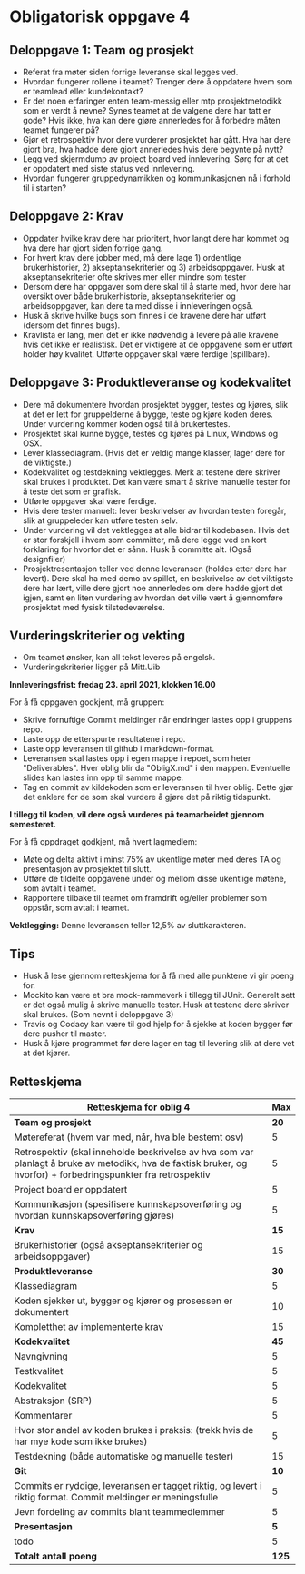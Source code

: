 # Obligatorisk oppgave 4

## Deloppgave 1: Team og prosjekt

* Referat fra møter siden forrige leveranse skal legges ved. 
* Hvordan fungerer rollene i teamet? Trenger dere å oppdatere hvem som er teamlead eller kundekontakt?
* Er det noen erfaringer enten team-messig eller mtp prosjektmetodikk som er verdt å nevne? Synes teamet at de valgene dere har tatt er gode? Hvis ikke, hva kan dere gjøre annerledes for å forbedre måten teamet fungerer på?
* Gjør et retrospektiv hvor dere vurderer prosjektet har gått. Hva har dere gjort bra, hva hadde dere gjort annerledes hvis dere begynte på nytt? 
* Legg ved skjermdump av project board ved innlevering. Sørg for at det er oppdatert med siste status ved innlevering. 
* Hvordan fungerer gruppedynamikken og kommunikasjonen nå i forhold til i starten?


## Deloppgave 2: Krav

* Oppdater hvilke krav dere har prioritert, hvor langt dere har kommet og hva dere har gjort siden forrige gang. 
* For hvert krav dere jobber med, må dere lage 1) ordentlige brukerhistorier, 2) akseptansekriterier og 3) arbeidsoppgaver. Husk at akseptansekriterier ofte skrives mer eller mindre som tester
* Dersom dere har oppgaver som dere skal til å starte med, hvor dere har oversikt over både brukerhistorie, akseptansekriterier og arbeidsoppgaver, kan dere ta med disse i innleveringen også.
* Husk å skrive hvilke bugs som finnes i de kravene dere har utført (dersom det finnes bugs). 
* Kravlista er lang, men det er ikke nødvendig å levere på alle kravene hvis det ikke er realistisk. Det er viktigere at de oppgavene som er utført holder høy kvalitet. Utførte oppgaver skal være ferdige (spillbare).


## Deloppgave 3: Produktleveranse og kodekvalitet

* Dere må dokumentere hvordan prosjektet bygger, testes og kjøres, slik at det er lett for gruppelderne å bygge, teste og kjøre koden deres. Under vurdering kommer koden også til å brukertestes.
* Prosjektet skal kunne bygge, testes og kjøres på Linux, Windows og OSX.
* Lever klassediagram. (Hvis det er veldig mange klasser, lager dere for de viktigste.)
* Kodekvalitet og testdekning vektlegges. Merk at testene dere skriver skal brukes i produktet. Det kan være smart å skrive manuelle tester for å teste det som er grafisk. 
* Utførte oppgaver skal være ferdige.
* Hvis dere tester manuelt: lever beskrivelser av hvordan testen foregår, slik at gruppeleder kan utføre testen selv.
* Under vurdering vil det vektlegges at alle bidrar til kodebasen. Hvis det er stor forskjell i hvem som committer, må dere legge ved en kort forklaring for hvorfor det er sånn. Husk å committe alt. (Også designfiler)
* Prosjektresentasjon teller ved denne leveransen (holdes etter dere har levert). Dere skal ha med demo av spillet, en beskrivelse av det viktigste dere har lært, ville dere gjort noe annerledes om dere hadde gjort det igjen, samt en liten vurdering av hvordan det ville vært å gjennomføre prosjektet med fysisk tilstedeværelse. 


## Vurderingskriterier og vekting

* Om teamet ønsker, kan all tekst leveres på engelsk.
* Vurderingskriterier ligger på Mitt.Uib

**Innleveringsfrist: fredag 23. april 2021, klokken 16.00**

For å få oppgaven godkjent, må gruppen:
* Skrive fornuftige Commit meldinger når endringer lastes opp i gruppens repo.
* Laste opp de etterspurte resultatene i repo.
* Laste opp leveransen til github i markdown-format.
* Leveransen skal lastes opp i egen mappe i repoet, som heter "Deliverables". Hver oblig blir da "ObligX.md" i den mappen. Eventuelle slides kan lastes inn opp til samme mappe.
* Tag en commit av kildekoden som er leveransen til hver oblig. Dette gjør det enklere for de som skal vurdere å gjøre det på riktig tidspunkt.

**I tillegg til koden, vil dere også vurderes på teamarbeidet gjennom semesteret.**

For å få oppdraget godkjent, må hvert lagmedlem:
* Møte og delta aktivt i minst 75% av ukentlige møter med deres TA og presentasjon av prosjektet til slutt.
* Utføre de tildelte oppgavene under og mellom disse ukentlige møtene, som avtalt i teamet.
* Rapportere tilbake til teamet om framdrift og/eller problemer som oppstår, som avtalt i teamet.

**Vektlegging:** Denne leveransen teller 12,5% av sluttkarakteren.

## Tips
* Husk å lese gjennom retteskjema for å få med alle punktene vi gir poeng for. 
* Mockito kan være et bra mock-rammeverk i tillegg til JUnit. Generelt sett er det også mulig å skrive manuelle tester. Husk at testene dere skriver skal brukes. (Som nevnt i deloppgave 3)
* Travis og Codacy kan være til god hjelp for å sjekke at koden bygger før dere pusher til master.
* Husk å kjøre programmet før dere lager en tag til levering slik at dere vet at det kjører. 

## Retteskjema

| Retteskjema for oblig 4   | Max   |
| --- | --- |
| **Team og prosjekt** | **20** |
| Møtereferat (hvem var med, når, hva ble bestemt osv) | 5 |
| Retrospektiv (skal inneholde beskrivelse av hva som var planlagt å bruke av metodikk, hva de faktisk bruker, og hvorfor) + forbedringspunkter fra retrospektiv  | 5 |
| Project board er oppdatert | 5 |
| Kommunikasjon (spesifisere kunnskapsoverføring og hvordan kunnskapsoverføring gjøres) | 5 |
| **Krav** | **15** |
| Brukerhistorier (også akseptansekriterier og arbeidsoppgaver) | 15 |
| **Produktleveranse** | **30** |
| Klassediagram | 5 |
| Koden sjekker ut, bygger og kjører og prosessen er dokumentert | 10 |
| Kompletthet av implementerte krav | 15 |
| **Kodekvalitet** | **45** |
| Navngivning | 5 |
| Testkvalitet | 5 |
| Kodekvalitet | 5 |
| Abstraksjon (SRP) | 5 |
| Kommentarer | 5 |
| Hvor stor andel av koden brukes i praksis: (trekk hvis de har mye kode som ikke brukes) | 5 |
| Testdekning (både automatiske og manuelle tester) | 15 |
| **Git** | **10** |
| Commits er ryddige, leveransen er tagget riktig, og levert i riktig format. Commit meldinger er meningsfulle | 5 |
| Jevn fordeling av commits blant teammedlemmer | 5 |
| **Presentasjon** | **5** |
| todo | 5 |
| **Totalt antall poeng** | **125** |